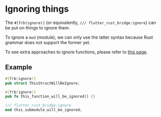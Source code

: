 # Ignoring things

The `#[frb(ignore)]` (or equivalently, `/// flutter_rust_bridge:ignore`) can be put on things to ignore them.

To ignore a `mod` (module), we can only use the latter syntax because Rust grammar does not support the former yet.

To see extra approaches to ignore functions, please refer to [this page](../functions/ignoring).

## Example

```rust
#[frb(ignore)]
pub struct ThisStructWillBeIgnore;

#[frb(ignore)]
pub fn this_function_will_be_ignored() {}

/// flutter_rust_bridge:ignore
mod this_submodule_will_be_ignored;
```
